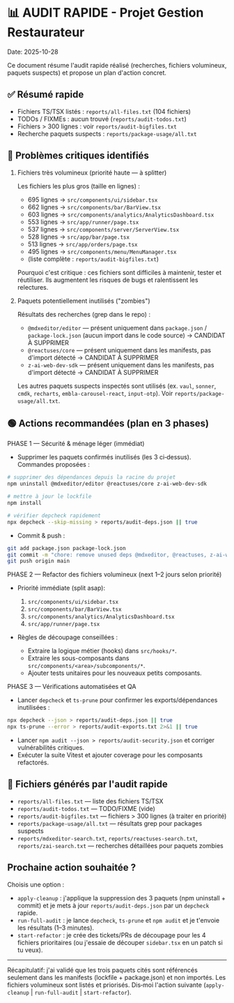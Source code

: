 # 📊 AUDIT RAPIDE - Projet Gestion Restaurateur

Date: 2025-10-28

Ce document résume l'audit rapide réalisé (recherches, fichiers volumineux, paquets suspects) et propose un plan d'action concret.

## ✅ Résumé rapide

- Fichiers TS/TSX listés : `reports/all-files.txt` (104 fichiers)
- TODOs / FIXMEs : aucun trouvé (`reports/audit-todos.txt`)
- Fichiers > 300 lignes : voir `reports/audit-bigfiles.txt`
- Recherche paquets suspects : `reports/package-usage/all.txt`

## 🔴 Problèmes critiques identifiés

1. Fichiers très volumineux (priorité haute — à splitter)

   Les fichiers les plus gros (taille en lignes) :
   - 695 lignes → `src/components/ui/sidebar.tsx`
   - 662 lignes → `src/components/bar/BarView.tsx`
   - 603 lignes → `src/components/analytics/AnalyticsDashboard.tsx`
   - 553 lignes → `src/app/runner/page.tsx`
   - 537 lignes → `src/components/server/ServerView.tsx`
   - 528 lignes → `src/app/bar/page.tsx`
   - 513 lignes → `src/app/orders/page.tsx`
   - 495 lignes → `src/components/menu/MenuManager.tsx`
   - (liste complète : `reports/audit-bigfiles.txt`)

   Pourquoi c'est critique : ces fichiers sont difficiles à maintenir, tester et réutiliser. Ils augmentent les risques de bugs et ralentissent les relectures.

2. Paquets potentiellement inutilisés ("zombies")

   Résultats des recherches (grep dans le repo) :
   - `@mdxeditor/editor` — présent uniquement dans `package.json` / `package-lock.json` (aucun import dans le code source) → CANDIDAT À SUPPRIMER
   - `@reactuses/core` — présent uniquement dans les manifests, pas d'import détecté → CANDIDAT À SUPPRIMER
   - `z-ai-web-dev-sdk` — présent uniquement dans les manifests, pas d'import détecté → CANDIDAT À SUPPRIMER

   Les autres paquets suspects inspectés sont utilisés (ex. `vaul`, `sonner`, `cmdk`, `recharts`, `embla-carousel-react`, `input-otp`). Voir `reports/package-usage/all.txt`.

## 🟢 Actions recommandées (plan en 3 phases)

PHASE 1 — Sécurité & ménage léger (immédiat)

- Supprimer les paquets confirmés inutilisés (les 3 ci‑dessus). Commandes proposées :

```bash
# supprimer des dépendances depuis la racine du projet
npm uninstall @mdxeditor/editor @reactuses/core z-ai-web-dev-sdk

# mettre à jour le lockfile
npm install

# vérifier depcheck rapidement
npx depcheck --skip-missing > reports/audit-deps.json || true
```

- Commit & push :

```bash
git add package.json package-lock.json
git commit -m "chore: remove unused deps @mdxeditor, @reactuses, z-ai-web-dev-sdk"
git push origin main
```

PHASE 2 — Refactor des fichiers volumineux (next 1–2 jours selon priorité)

- Priorité immédiate (split asap):
  1. `src/components/ui/sidebar.tsx`
  2. `src/components/bar/BarView.tsx`
  3. `src/components/analytics/AnalyticsDashboard.tsx`
  4. `src/app/runner/page.tsx`

- Règles de découpage conseillées :
  - Extraire la logique métier (hooks) dans `src/hooks/*`.
  - Extraire les sous-composants dans `src/components/<area>/subcomponents/*`.
  - Ajouter tests unitaires pour les nouveaux petits composants.

PHASE 3 — Vérifications automatisées et QA

- Lancer `depcheck` et `ts-prune` pour confirmer les exports/dépendances inutilisées :

```bash
npx depcheck --json > reports/audit-deps.json || true
npx ts-prune --error > reports/audit-exports.txt 2>&1 || true
```

- Lancer `npm audit --json > reports/audit-security.json` et corriger vulnérabilités critiques.
- Exécuter la suite Vitest et ajouter coverage pour les composants refactorés.

## 📌 Fichiers générés par l'audit rapide

- `reports/all-files.txt` — liste des fichiers TS/TSX
- `reports/audit-todos.txt` — TODO/FIXME (vide)
- `reports/audit-bigfiles.txt` — fichiers > 300 lignes (à traiter en priorité)
- `reports/package-usage/all.txt` — résultats grep pour packages suspects
- `reports/mdxeditor-search.txt`, `reports/reactuses-search.txt`, `reports/zai-search.txt` — recherches détaillées pour paquets zombies

## Prochaine action souhaitée ?

Choisis une option :

- `apply-cleanup` : j'applique la suppression des 3 paquets (npm uninstall + commit) et je mets à jour `reports/audit-deps.json` par un `depcheck` rapide.
- `run-full-audit` : je lance `depcheck`, `ts-prune` et `npm audit` et je t'envoie les résultats (1–3 minutes).
- `start-refactor` : je crée des tickets/PRs de découpage pour les 4 fichiers prioritaires (ou j'essaie de découper `sidebar.tsx` en un patch si tu veux).

---

Récapitulatif: j'ai validé que les trois paquets cités sont référencés seulement dans les manifests (lockfile + package.json) et non importés. Les fichiers volumineux sont listés et priorisés. Dis‑moi l'action suivante (`apply-cleanup` | `run-full-audit` | `start-refactor`).
